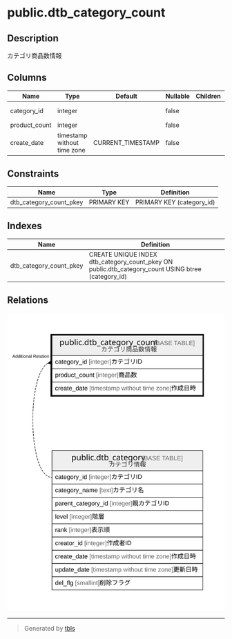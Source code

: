 # public.dtb_category_count

## Description

カテゴリ商品数情報

## Columns

| Name | Type | Default | Nullable | Children | Parents | Comment |
| ---- | ---- | ------- | -------- | -------- | ------- | ------- |
| category_id | integer |  | false |  | [public.dtb_category](public.dtb_category.md) | カテゴリID |
| product_count | integer |  | false |  |  | 商品数 |
| create_date | timestamp without time zone | CURRENT_TIMESTAMP | false |  |  | 作成日時 |

## Constraints

| Name | Type | Definition |
| ---- | ---- | ---------- |
| dtb_category_count_pkey | PRIMARY KEY | PRIMARY KEY (category_id) |

## Indexes

| Name | Definition |
| ---- | ---------- |
| dtb_category_count_pkey | CREATE UNIQUE INDEX dtb_category_count_pkey ON public.dtb_category_count USING btree (category_id) |

## Relations

![er](public.dtb_category_count.svg)

---

> Generated by [tbls](https://github.com/k1LoW/tbls)
